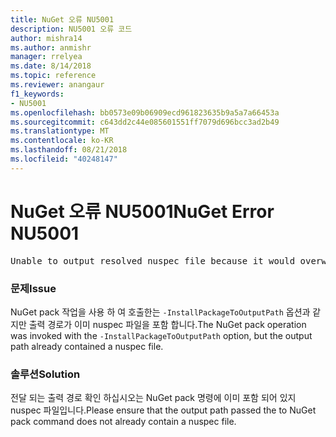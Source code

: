 ```yaml
---
title: NuGet 오류 NU5001
description: NU5001 오류 코드
author: mishra14
ms.author: anmishr
manager: rrelyea
ms.date: 8/14/2018
ms.topic: reference
ms.reviewer: anangaur
f1_keywords:
- NU5001
ms.openlocfilehash: bb0573e09b06909ecd961823635b9a5a7a66453a
ms.sourcegitcommit: c643dd2c44e085601551ff7079d696bcc3ad2b49
ms.translationtype: MT
ms.contentlocale: ko-KR
ms.lasthandoff: 08/21/2018
ms.locfileid: "40248147"
---
```

# <a name="nuget-error-nu5001"></a><span data-ttu-id="afc09-103">NuGet 오류 NU5001</span><span class="sxs-lookup"><span data-stu-id="afc09-103">NuGet Error NU5001</span></span>
<pre>Unable to output resolved nuspec file because it would overwrite the original at 'F:\project\project.nuspec'.</pre>

### <a name="issue"></a><span data-ttu-id="afc09-104">문제</span><span class="sxs-lookup"><span data-stu-id="afc09-104">Issue</span></span>

<span data-ttu-id="afc09-105">NuGet pack 작업을 사용 하 여 호출한는 `-InstallPackageToOutputPath` 옵션과 같지만 출력 경로가 이미 nuspec 파일을 포함 합니다.</span><span class="sxs-lookup"><span data-stu-id="afc09-105">The NuGet pack operation was invoked with the `-InstallPackageToOutputPath` option, but the output path already contained a  nuspec file.</span></span>


### <a name="solution"></a><span data-ttu-id="afc09-106">솔루션</span><span class="sxs-lookup"><span data-stu-id="afc09-106">Solution</span></span>

<span data-ttu-id="afc09-107">전달 되는 출력 경로 확인 하십시오는 NuGet pack 명령에 이미 포함 되어 있지 nuspec 파일입니다.</span><span class="sxs-lookup"><span data-stu-id="afc09-107">Please ensure that the output path passed the to NuGet pack command does not already contain a nuspec file.</span></span>

